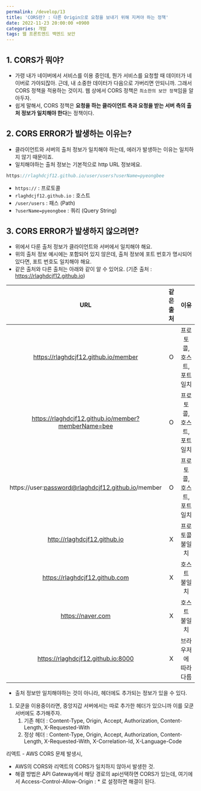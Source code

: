 ```yaml
---
permalink: /develop/13
title: 'CORS란? : 다른 Origin으로 요청을 보내기 위해 지켜야 하는 정책'
date: 2022-11-23 20:00:00 +0900
categories: 개발
tags: 웹 프론트엔드 백엔드 보안
---
```


## 1. CORS가 뭐야?

- 가령 내가 네이버에서 서비스를 이용 중인데, 뭔가 서비스를 요청할 때 데이터가 네이버로 가야되잖아. 근데, 내 소중한 데이터가 다음으로 가버리면 안되니까. 그래서 CORS 정책을 적용하는 것이지. 웹 상에서 CORS 정책은 `최소한의 보안 정책`임을 알아두자.
- 쉽게 말해서, CORS 정책은 **요청을 하는 클라이언트 측과 요청을 받는 서버 측의 출처 정보가 일치해야 한다**는 정책이다.

## 2. CORS ERROR가 발생하는 이유는?

- 클라이언트와 서버의 출처 정보가 일치해야 하는데, 에러가 발생하는 이유는 일치하지 않기 때문이죠.
- 일치해야하는 출처 정보는 기본적으로 http URL 정보에요.

```java
https://rlaghdcjf12.github.io/user/users?userName=pyeongbee
```

- `https://` : 프로토콜
- `rlaghdcjf12.github.io` : 호스트
- `/user/users` : 패스 (Path)
- `?userName=pyeongbee` : 쿼리 (Query String)

## 3. CORS ERROR가 발생하지 않으려면?

- 위에서 다룬 출처 정보가 클라이언트와 서버에서 일치해야 해요.
- 위의 출처 정보 예시에는 포함되어 있지 않은데, 출처 정보에 포트 번호가 명시되어 있다면, 포트 번호도 일치해야 해요.
- 같은 출처와 다른 출처는 아래와 같이 알 수 있어요. (기준 출처 : https://rlaghdcjf12.github.io)

|                         URL                         | 같은 출처 |            이유             |
| :-------------------------------------------------: | :-------: | :-------------------------: |
|        https://rlaghdcjf12.github.io/member         |     O     | 프로토콜, 호스트, 포트 일치 |
| https://rlaghdcjf12.github.io/member?memberName=bee |     O     | 프로토콜, 호스트, 포트 일치 |
| https://user:password@rlaghdcjf12.github.io/member  |     O     | 프로토콜, 호스트, 포트 일치 |
|            http://rlaghdcjf12.github.io             |     X     |       프로토콜 불일치       |
|           https://rlaghdcjf12.github.com            |     X     |        호스트 불일치        |
|                  https://naver.com                  |     X     |        호스트 불일치        |
|         https://rlaghdcjf12.github.io:8000          |     X     |    브라우저에 따라 다름     |

- 출처 정보만 일치해야하는 것이 아니라, 헤더에도 추가되는 정보가 있을 수 있다.

1. 모쿤을 이용중이라면, 중앙지갑 서버에서는 따로 추가한 헤더가 있으니까 이를 모쿤 서버에도 추가해주자.
   1. 기존 헤더 : Content-Type, Origin, Accept, Authorization, Content-Length, X-Requested-With
   2. 정상 헤더 : Content-Type, Origin, Accept, Authorization, Content-Length, X-Requested-With, X-Correlation-Id, X-Language-Code

리액트 - AWS CORS 문제 발생시,

- AWS의 CORS와 리액트의 CORS가 일치하지 않아서 발생한 것.
- 해결 방법은 API Gateway에서 해당 경로의 api선택하면 CORS가 있는데, 여기에서 Access-Control-Allow-Origin : \* 로 설정하면 해결이 된다.
